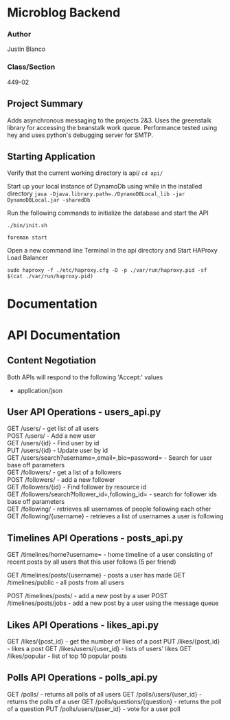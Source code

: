 # Microblog Backend

### Author
Justin Blanco

### Class/Section
449-02

## Project Summary
Adds asynchronous messaging to the projects 2&3. Uses the greenstalk library for accessing the beanstalk work queue.
Performance tested using hey and uses python's debugging server for SMTP.

## Starting Application
Verify that the current working directory is api/ `cd api/`

Start up your local instance of DynamoDb using while in the installed directory
`java -Djava.library.path=./DynamoDBLocal_lib -jar DynamoDBLocal.jar -sharedDb`

Run the following commands to initialize the database and start the API

`./bin/init.sh`

`foreman start`

Open a new command line Terminal in the api directory and Start HAProxy Load Balancer
  
`sudo haproxy -f ./etc/haproxy.cfg -D -p ./var/run/haproxy.pid -sf $(cat ./var/run/haproxy.pid)`

# Documentation

# API Documentation
## Content Negotiation
Both APIs will respond to the following 'Accept:' values
* application/json

## User API Operations - users_api.py
GET   /users/ - get list of all users<br>
POST  /users/ - Add a new user<br>
GET   /users/{id} - Find user by id<br>
PUT   /users/{id} - Update user by id<br>
GET   /users/search?username=,email=,bio=password= - Search for user base off parameters<br>
GET   /followers/ - get a list of a followers<br>
POST  /followers/ - add a new follower<br>
GET   /followers/{id} - Find follower by resource id<br>
GET   /followers/search?follower_id=,following_id= - search for follower ids base off parameters<br>
GET   /following/ - retrieves all usernames of people following each other<br>
GET   /following/{username} - retrieves a list of usernames a user is following<br>

## Timelines API Operations - posts_api.py
GET   /timelines/home?username= - home timeline of a user consisting of recent posts by all users that this user follows (5 per friend)<br>

GET   /timelines/posts/{username} - posts a user has made
GET   /timelines/public - all posts from all users

POST  /timelines/posts/ - add a new post by a user
POST  /timelines/posts/jobs - add a new post by a user using the message queue

## Likes API Operations - likes_api.py
GET   /likes/{post_id} - get the number of likes of a post
PUT   /likes/{post_id} - likes a post
GET   /likes/users/{user_id} - lists of users' likes
GET   /likes/popular - list of top 10 popular posts

## Polls API Operations - polls_api.py
GET   /polls/ - returns all polls of all users
GET   /polls/users/{user_id} - returns the polls of a user
GET   /polls/questions/{question} - returns the poll of a question
PUT   /polls/users/{user_id} - vote for a user poll
